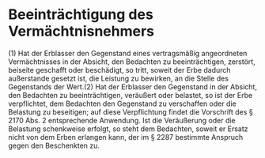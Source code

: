 # Beeinträchtigung des Vermächtnisnehmers

(1) Hat der Erblasser den Gegenstand eines vertragsmäßig angeordneten Vermächtnisses in der Absicht, den Bedachten zu beeinträchtigen, zerstört, beiseite geschafft oder beschädigt, so tritt, soweit der Erbe dadurch außerstande gesetzt ist, die Leistung zu bewirken, an die Stelle des Gegenstands der Wert.(2) Hat der Erblasser den Gegenstand in der Absicht, den Bedachten zu beeinträchtigen, veräußert oder belastet, so ist der Erbe verpflichtet, dem Bedachten den Gegenstand zu verschaffen oder die Belastung zu beseitigen; auf diese Verpflichtung findet die Vorschrift des § 2170 Abs. 2 entsprechende Anwendung. Ist die Veräußerung oder die Belastung schenkweise erfolgt, so steht dem Bedachten, soweit er Ersatz nicht von dem Erben erlangen kann, der im § 2287 bestimmte Anspruch gegen den Beschenkten zu. 

